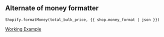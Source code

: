 ## Alternate of money formatter

```
Shopify.formatMoney(total_bulk_price, {{ shop.money_format | json }})
```


[Working Example](https://brandedltd.co.uk/collections/t-shirts/products/t-shirt-black?variant=39723283808439)
